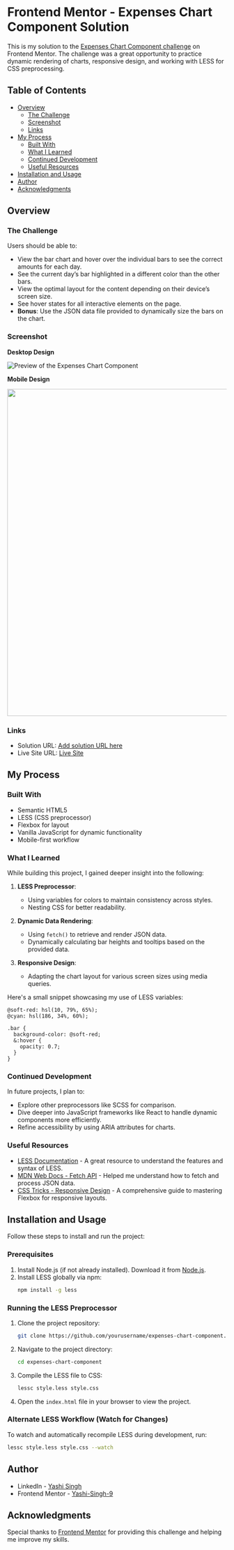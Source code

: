 # Frontend Mentor - Expenses Chart Component Solution  

This is my solution to the [Expenses Chart Component challenge](https://www.frontendmentor.io/challenges/expenses-chart-component-e7yJBUdjwt) on Frontend Mentor. The challenge was a great opportunity to practice dynamic rendering of charts, responsive design, and working with LESS for CSS preprocessing.  

## Table of Contents  

- [Overview](#overview)  
  - [The Challenge](#the-challenge)  
  - [Screenshot](#screenshot)  
  - [Links](#links)  
- [My Process](#my-process)  
  - [Built With](#built-with)  
  - [What I Learned](#what-i-learned)  
  - [Continued Development](#continued-development)  
  - [Useful Resources](#useful-resources)  
- [Installation and Usage](#installation-and-usage)  
- [Author](#author)  
- [Acknowledgments](#acknowledgments)  

## Overview  

### The Challenge  

Users should be able to:  
- View the bar chart and hover over the individual bars to see the correct amounts for each day.  
- See the current day’s bar highlighted in a different color than the other bars.  
- View the optimal layout for the content depending on their device’s screen size.  
- See hover states for all interactive elements on the page.  
- **Bonus**: Use the JSON data file provided to dynamically size the bars on the chart.  

### Screenshot  

**Desktop Design**

![Preview of the Expenses Chart Component](design/desktop-design.png)  

**Mobile Design**

<img src="design/mobile-design.png" height="750">

### Links  

- Solution URL: [Add solution URL here](https://www.frontendmentor.io/solutions/expenses-chart-component-V601e9FgJ7)  
- Live Site URL: [Live Site](https://yashi-singh-9.github.io/Expenses-Chart-Component/)  

## My Process  

### Built With  

- Semantic HTML5  
- LESS (CSS preprocessor)  
- Flexbox for layout  
- Vanilla JavaScript for dynamic functionality  
- Mobile-first workflow  

### What I Learned  

While building this project, I gained deeper insight into the following:  

1. **LESS Preprocessor**:  
   - Using variables for colors to maintain consistency across styles.  
   - Nesting CSS for better readability.  

2. **Dynamic Data Rendering**:  
   - Using `fetch()` to retrieve and render JSON data.  
   - Dynamically calculating bar heights and tooltips based on the provided data.  

3. **Responsive Design**:  
   - Adapting the chart layout for various screen sizes using media queries.  

Here's a small snippet showcasing my use of LESS variables:  
```less  
@soft-red: hsl(10, 79%, 65%);  
@cyan: hsl(186, 34%, 60%);  

.bar {  
  background-color: @soft-red;  
  &:hover {  
    opacity: 0.7;  
  }  
}  
```  

### Continued Development  

In future projects, I plan to:  
- Explore other preprocessors like SCSS for comparison.  
- Dive deeper into JavaScript frameworks like React to handle dynamic components more efficiently.  
- Refine accessibility by using ARIA attributes for charts.  

### Useful Resources  

- [LESS Documentation](https://lesscss.org/) - A great resource to understand the features and syntax of LESS.  
- [MDN Web Docs - Fetch API](https://developer.mozilla.org/en-US/docs/Web/API/Fetch_API) - Helped me understand how to fetch and process JSON data.  
- [CSS Tricks - Responsive Design](https://css-tricks.com/snippets/css/a-guide-to-flexbox/) - A comprehensive guide to mastering Flexbox for responsive layouts.  

## Installation and Usage  

Follow these steps to install and run the project:  

### Prerequisites  

1. Install Node.js (if not already installed). Download it from [Node.js](https://nodejs.org/).  
2. Install LESS globally via npm:  
   ```bash  
   npm install -g less  
   ```  

### Running the LESS Preprocessor  

1. Clone the project repository:  
   ```bash  
   git clone https://github.com/yourusername/expenses-chart-component.git  
   ```  

2. Navigate to the project directory:  
   ```bash  
   cd expenses-chart-component  
   ```  

3. Compile the LESS file to CSS:  
   ```bash  
   lessc style.less style.css  
   ```  

4. Open the `index.html` file in your browser to view the project.  

### Alternate LESS Workflow (Watch for Changes)  

To watch and automatically recompile LESS during development, run:  
```bash  
lessc style.less style.css --watch  
```  

## Author  

- LinkedIn - [Yashi Singh](https://www.linkedin.com/in/yashi-singh-b4143a246)  
- Frontend Mentor - [Yashi-Singh-9](https://www.frontendmentor.io/profile/Yashi-Singh-9)  

## Acknowledgments  

Special thanks to [Frontend Mentor](https://www.frontendmentor.io) for providing this challenge and helping me improve my skills.  
